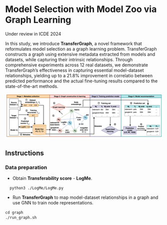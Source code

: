 # Model Selection with Model Zoo via Graph Learning
Under review in ICDE 2024

In this study, we introduce **TransferGraph**, a novel framework that reformulates model selection as a graph learning problem. TransferGraph constructs a graph using extensive metadata extracted from models and datasets, while capturing their intrinsic relationships. Through comprehensive experiments across 12 real datasets, we demonstrate TransferGraph’s effectiveness in capturing essential model-dataset relationships, yielding up to a 21.8% improvement in correlatio between predicted performance and the actual fine-tuning results compared to the state-of-the-art methods.

![image](https://github.com/zLizy/transferability_graph/blob/main/img/overview.jpg)

## Instructions
### Data preparation
* Obtain **Transferability score** - **LogMe**.
```console
  python3 ./LogMe/LogMe.py
```   
*  Run **TransferGraph** to map model-dataset relationships in a graph and use GNN to train node representations.
```console
cd graph
./run_graph.sh
``` 
